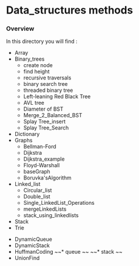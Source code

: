 # Data_structures methods 

### Overview 

In this directory you will find :
* Array
* Binary_trees
  - create node
  - find height
  - recursive traversals
  - binary search tree
  - threaded binary tree
  - Left-leaning Red Black Tree
  - AVL tree
  - Diameter of BST
  - Merge_2_Balanced_BST
  - Splay Tree_insert
  - Splay Tree_Search  
* Dictionary
* Graphs 
  - Bellman-Ford
  - Dijkstra
  - Dijkstra_example
  - Floyd-Warshall
  - baseGraph
  - Boruvka'sAlgorithm
* Linked_list
   - Circular_list
   - Double_list
   - Single_LinkedList_Operations
   - mergeLinkedLists
   - stack_using_linkedlists
* Stack
* Trie
- DynamicQueue
- DynamicStack
- HuffmanCoding
~~* queue ~~
~~* stack ~~
- UnionFind

